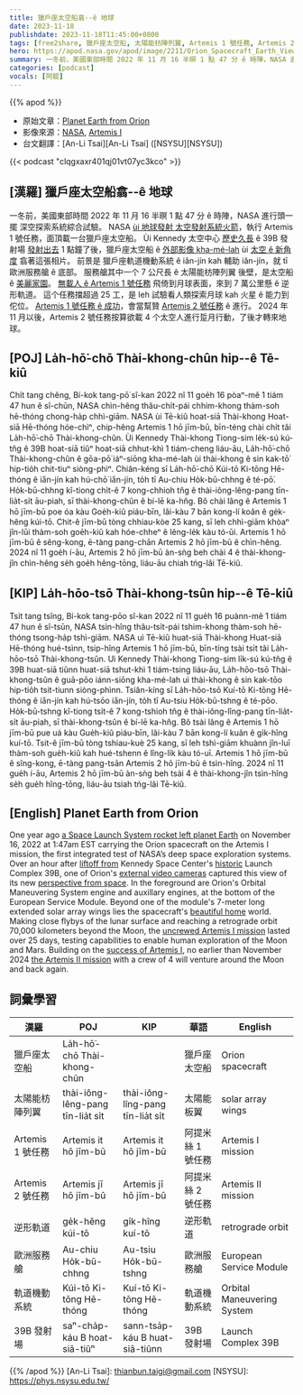 ```yaml
---
title: 獵戶座太空船翕--ê 地球
date: 2023-11-18
publishdate: 2023-11-18T11:45:00+0800
tags: [free2share, 獵戶座太空船, 太陽能枋陣列翼, Artemis 1 號任務, Artemis 2 號任務, 逆形軌道, 歐洲服務艙, 軌道機動系統, 39B 發射場]
hero: https://apod.nasa.gov/apod/image/2211/Orion_Spacecraft_Earth_Views_20221116-1067.jpg
summary: 一冬前，美國東部時間 2022 年 11 月 16 半暝 1 點 47 分 ê 時陣，NASA 進行頭一擺 深空探索系統綜合試驗。
categories: [podcast]
vocals: [阿錕]
---
```


{{% apod %}}

- 原始文章：[Planet Earth from Orion](https://apod.nasa.gov/apod/ap231118.html)
- 影像來源：[NASA](https://www.nasa.gov/), [Artemis I](https://www.nasa.gov/mission/artemis-i)
- 台文翻譯：[An-Li Tsai][An-Li Tsai] ([NSYSU][NSYSU])

{{< podcast "clqgxaxr401qj01vt07yc3kco" >}}

## [漢羅] 獵戶座太空船翕--ê 地球
一冬前，美國東部時間 2022 年 11 月 16 半暝 1 點 47 分 ê 時陣，NASA 進行頭一擺 深空探索系統綜合試驗。
NASA [ùi 地球發射 太空發射系統火箭][a Space Launch System rocket left planet Earth]，執行 Artemis 1 號任務，面頂載一台獵戶座太空船。
Ùi Kennedy 太空中心 [歷史久長][historic] ê 39B 發射場 [發射出去][liftoff from] 1 點鐘了後，獵戶座太空船 ê [外部影像 kha-mé-lah][external video cameras] ùi [太空 ê 新角度][perspective from space] 翕著這張相片。
前景是 獵戶座軌道機動系統 ê iăn-jín kah 輔助 iăn-jín，就 tī 歐洲服務艙 ê 底部。
服務艙其中一个 7 公尺長 ê 太陽能枋陣列翼 後壁，是太空船 ê [美麗家園][beautiful home]。
[無載人 ê Artemis 1 號任務][uncrewed Artemis I mission] 飛倚到月球表面，來到 7 萬公里懸 ê 逆形軌道。
這个任務擋超過 25 工，是 leh 試驗看人類探索月球 kah 火星 ê 能力到佗位。
[Artemis 1 號任務 ê 成功][success of Artemis I]，會當幫贊 [Artemis 2 號任務][the Artemis II mission] ê 進行。
2024 年 11 月以後，Artemis 2 號任務按算欲載 4 个太空人進行踅月行動，了後才轉來地球。

## [POJ] La̍h-hō͘-chō Thài-khong-chûn hip--ê Tē-kiû
Chi̍t tang chêng, Bí-kok tang-pō͘ sî-kan 2022 nî 11 goe̍h 16 pòaⁿ-mê 1 tiám 47 hun ê sî-chūn, NASA chìn-hêng thâu-chi̍t-pái chhim-khong thàm-soh hē-thóng chong-ha̍p chhì-giām.
NASA ùi Tē-kiû hoat-siā Thài-khong Hoat-siā Hē-thóng hóe-chìⁿ, chip-hêng Artemis 1 hō jīm-bū, bīn-téng chài chi̍t tâi La̍h-hō͘-chō Thài-khong-chûn.
Ùi Kennedy Thài-khong Tiong-sim le̍k-sú kú-tn̂g ê 39B hoat-siā tiûⁿ hoat-siā chhut-khì 1 tiám-cheng liáu-āu, La̍h-hō͘-chō Thài-khong-chûn ê gōa-pō͘ iáⁿ-siōng kha-mé-lah ùi thài-khong ê sin kak-tō͘ hip-tio̍h chit-tiuⁿ siòng-phìⁿ.
Chiân-kéng sī La̍h-hō͘-chō Kúi-tō Ki-tōng Hē-thóng ê ia̋n-jín kah hú-chō͘ ia̋n-jín, to̍h tī Au-chiu Ho̍k-bū-chhng ê té-pō͘.
Ho̍k-bū-chhng kî-tiong chi̍t-ê 7 kong-chhioh tn̂g ê thài-iông-lêng-pang tīn-lia̍t-si̍t āu-piah, sī thài-khong-chûn ê bí-lē ka-hn̂g.
Bô chài lâng ê Artemis 1 hō jīm-bū poe óa kàu Goe̍h-kiû piáu-bīn, lâi-kàu 7 bān kong-lí koân ê ge̍k-hêng kúi-tō.
Chit-ê jīm-bū tòng chhiau-kòe 25 kang, sī leh chhì-giām khòaⁿ jîn-lūi thàm-soh goe̍h-kiû kah hóe-chheⁿ ê lêng-le̍k kàu tó-ūi.
Artemis 1 hō jīm-bū ê sêng-kong, ē-tàng pang-chān Artemis 2 hō jīm-bū ê chìn-hêng.
2024 nî 11 goe̍h í-āu, Artemis 2 hō jīm-bū àn-sǹg beh chài 4 ê thài-khong-jîn chìn-hêng se̍h goe̍h hêng-tōng, liáu-āu chiah tńg-lâi Tē-kiû.

## [KIP] La̍h-hōo-tsō Thài-khong-tsûn hip--ê Tē-kiû
Tsi̍t tang tsîng, Bí-kok tang-pōo sî-kan 2022 nî 11 gue̍h 16 puànn-mê 1 tiám 47 hun ê sî-tsūn, NASA tsìn-hîng thâu-tsi̍t-pái tshim-khong thàm-soh hē-thóng tsong-ha̍p tshì-giām.
NASA uì Tē-kiû huat-siā Thài-khong Huat-siā Hē-thóng hué-tsìnn, tsip-hîng Artemis 1 hō jīm-bū, bīn-tíng tsài tsi̍t tâi La̍h-hōo-tsō Thài-khong-tsûn.
Uì Kennedy Thài-khong Tiong-sim li̍k-sú kú-tn̂g ê 39B huat-siā tiûnn huat-siā tshut-khì 1 tiám-tsing liáu-āu, La̍h-hōo-tsō Thài-khong-tsûn ê guā-pōo iánn-siōng kha-mé-lah uì thài-khong ê sin kak-tōo hip-tio̍h tsit-tiunn siòng-phìnn.
Tsiân-kíng sī La̍h-hōo-tsō Kuí-tō Ki-tōng Hē-thóng ê ia̋n-jín kah hú-tsōo ia̋n-jín, to̍h tī Au-tsiu Ho̍k-bū-tshng ê té-pōo.
Ho̍k-bū-tshng kî-tiong tsi̍t-ê 7 kong-tshioh tn̂g ê thài-iông-lîng-pang tīn-lia̍t-si̍t āu-piah, sī thài-khong-tsûn ê bí-lē ka-hn̂g.
Bô tsài lâng ê Artemis 1 hō jīm-bū pue uá kàu Gue̍h-kiû piáu-bīn, lâi-kàu 7 bān kong-lí kuân ê gi̍k-hîng kuí-tō.
Tsit-ê jīm-bū tòng tshiau-kuè 25 kang, sī leh tshì-giām khuànn jîn-luī thàm-soh gue̍h-kiû kah hué-tshenn ê lîng-li̍k kàu tó-uī.
Artemis 1 hō jīm-bū ê sîng-kong, ē-tàng pang-tsān Artemis 2 hō jīm-bū ê tsìn-hîng.
2024 nî 11 gue̍h í-āu, Artemis 2 hō jīm-bū àn-sǹg beh tsài 4 ê thài-khong-jîn tsìn-hîng se̍h gue̍h hîng-tōng, liáu-āu tsiah tńg-lâi Tē-kiû.

## [English] Planet Earth from Orion
One year ago [a Space Launch System rocket left planet Earth][a Space Launch System rocket left planet Earth] on November 16, 2022 at 1:47am EST carrying the Orion spacecraft on the Artemis I mission, the first integrated test of NASA’s deep space exploration systems.
Over an hour after [liftoff from][liftoff from] Kennedy Space Center's [historic][historic] Launch Complex 39B, one of Orion's [external video cameras][external video cameras] captured this view of its new [perspective from space][perspective from space].
In the foreground are Orion's Orbital Maneuvering System engine and auxillary engines, at the bottom of the European Service Module.
Beyond one of the module's 7-meter long extended solar array wings lies the spacecraft's [beautiful home][beautiful home] world.
Making close flybys of the lunar surface and reaching a retrograde orbit 70,000 kilometers beyond the Moon, the [uncrewed Artemis I mission][uncrewed Artemis I mission] lasted over 25 days, testing capabilities to enable human exploration of the Moon and Mars.
Building on the [success of Artemis I][success of Artemis I], no earlier than November 2024 [the Artemis II mission][the Artemis II mission] with a crew of 4 will venture around the Moon and back again.

## 詞彙學習

|漢羅|POJ|KIP|華語|English|
|-|-|-|-|-|
|獵戶座太空船|La̍h-hō͘-chō Thài-khong-chûn||獵戶座太空船|Orion spacecraft|
|太陽能枋陣列翼|thài-iông-lêng-pang tīn-lia̍t si̍t|thài-iông-lîng-pang tīn-lia̍t si̍t|太陽能板翼|solar array wings|
|Artemis 1 號任務|Artemis it hō jīm-bū|Artemis it hō jīm-bū|阿提米絲 1 號任務|Artemis I mission|
|Artemis 2 號任務|Artemis jī hō jīm-bū|Artemis jī hō jīm-bū|阿提米絲 2 號任務|Artemis II mission|
|逆形軌道|ge̍k-hêng kúi-tō|gi̍k-hîng kuí-tō|逆形軌道|retrograde orbit|
|歐洲服務艙|Au-chiu Ho̍k-bū-chhng|Au-tsiu Ho̍k-bū-tshng|歐洲服務艙|European Service Module|
|軌道機動系統|Kúi-tō Ki-tōng Hē-thóng|Kuí-tō Ki-tōng Hē-thóng|軌道機動系統|Orbital Maneuvering System|
|39B 發射場|saⁿ-cha̍p-káu B hoat-siā-tiûⁿ|sann-tsa̍p-káu B huat-siā-tiûnn|39B 發射場|Launch Complex 39B|

{{% /apod %}}
[An-Li Tsai]: thianbun.taigi@gmail.com
[NSYSU]: https://phys.nsysu.edu.tw/

[copyright]: https://apod.nasa.gov/apod/fap/lib/about_apod.html#srapply
[License]: https://creativecommons.org/licenses/by/2.0/

[a Space Launch System rocket left planet Earth]:https://www.nasa.gov/press-release/liftoff-nasa-s-artemis-i-mega-rocket-launches-orion-to-moon
[liftoff from]:https://www.flickr.com/photos/nasahqphoto/sets/72177720297400430/
[historic]:https://www.nasa.gov/feature/55-years-ago-apollo-4-the-first-flight-of-the-saturn-v
[external video cameras]:https://www.nasa.gov/feature/nasa-s-artemis-i-cameras-to-offer-new-views-of-orion-earth-moon
[perspective from space]:https://www.flickr.com/photos/nasa2explore/albums/72177720303788800
[beautiful home]:https://earthobservatory.nasa.gov/
[uncrewed Artemis I mission]:https://www.nasa.gov/mission/artemis-i/
[success of Artemis I]:https://moon.nasa.gov/resources/530/nasas-artemis-i-moon-mission-launch-to-splashdown-highlights/
[the Artemis II mission]:https://www.nasa.gov/mission/artemis-ii/
